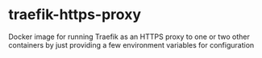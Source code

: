 # traefik-https-proxy
Docker image for running Traefik as an HTTPS proxy to one or two other containers by just providing a few environment variables for configuration
